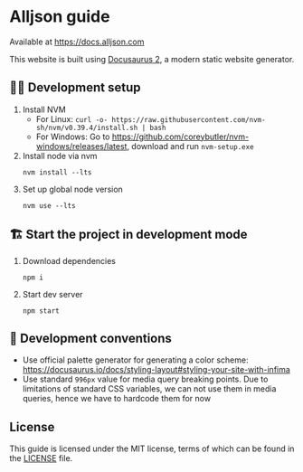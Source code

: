 # Alljson guide

Available at https://docs.alljson.com

This website is built using [Docusaurus 2](https://docusaurus.io/), a modern static website
generator.

## 👨‍💻 Development setup

1. Install NVM
   - For Linux: `curl -o- https://raw.githubusercontent.com/nvm-sh/nvm/v0.39.4/install.sh | bash`
   - For Windows: Go to https://github.com/coreybutler/nvm-windows/releases/latest, download and
     run `nvm-setup.exe`
2. Install node via nvm
   ```shell
   nvm install --lts
   ```
3. Set up global node version
   ```shell
   nvm use --lts
   ```

## 🏗️ Start the project in development mode

1. Download dependencies
   ```shell
   npm i
   ```
2. Start dev server
   ```shell
   npm start
   ```

## 📄 Development conventions

- Use official palette generator for generating a color
  scheme: https://docusaurus.io/docs/styling-layout#styling-your-site-with-infima
- Use standard `996px` value for media query breaking points. Due to limitations of standard CSS variables, we can not
  use them in media queries, hence we have to hardcode them for now

## License

This guide is licensed under the MIT license, terms of which can be found in
the [LICENSE](LICENSE) file.

